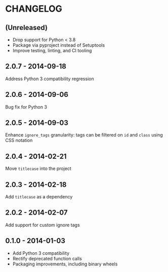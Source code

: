 CHANGELOG
=========

(Unreleased)
------------

- Drop support for Python < 3.8
- Package via pyproject instead of Setuptools
- Improve testing, linting, and CI tooling

2.0.7 - 2014-09-18
------------------

Address Python 3 compatibility regression

2.0.6 - 2014-09-06
------------------

Bug fix for Python 3

2.0.5 - 2014-09-03
------------------

Enhance `ignore_tags` granularity: tags can be filtered on `id` and `class` using CSS notation

2.0.4 - 2014-02-21
------------------

Move `titlecase` into the project

2.0.3 - 2014-02-18
------------------

Add `titlecase` as a dependency

2.0.2 - 2014-02-07
------------------

Add support for custom ignore tags

0.1.0 - 2014-01-03
------------------

- Add Python 3 compatibility
- Rectify deprecated function calls
- Packaging improvements, including binary wheels
